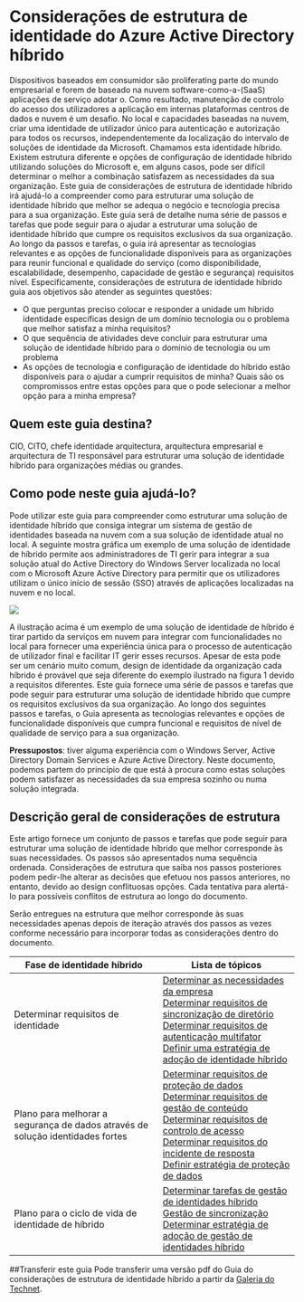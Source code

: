 <properties
    pageTitle="Azure Active Directory híbrido identidade considerações de estrutura - descrição geral | Microsoft Azure"
    description="Descrição geral e um mapa de conteúdos do guia de considerações de estrutura de identidade híbrido"
    documentationCenter=""
    services="active-directory"
    authors="billmath"
    manager="femila"
    editor=""/>

<tags
    ms.service="active-directory"
    ms.devlang="na"
    ms.topic="article"
    ms.tgt_pltfrm="na"
    ms.workload="identity" 
    ms.date="08/08/2016"
    ms.author="billmath"/>

# <a name="azure-active-directory-hybrid-identity-design-considerations"></a>Considerações de estrutura de identidade do Azure Active Directory híbrido

Dispositivos baseados em consumidor são proliferating parte do mundo empresarial e forem de baseado na nuvem software-como-a-(SaaS) aplicações de serviço adotar o. Como resultado, manutenção de controlo do acesso dos utilizadores a aplicação em internas plataformas centros de dados e nuvem é um desafio.  No local e capacidades baseadas na nuvem, criar uma identidade de utilizador único para autenticação e autorização para todos os recursos, independentemente da localização do intervalo de soluções de identidade da Microsoft. Chamamos esta identidade híbrido. Existem estrutura diferente e opções de configuração de identidade híbrido utilizando soluções do Microsoft e, em alguns casos, pode ser difícil determinar o melhor a combinação satisfazem as necessidades da sua organização. Este guia de considerações de estrutura de identidade híbrido irá ajudá-lo a compreender como para estruturar uma solução de identidade híbrido que melhor se adequa o negócio e tecnologia precisa para a sua organização.  Este guia será de detalhe numa série de passos e tarefas que pode seguir para o ajudar a estruturar uma solução de identidade híbrido que cumpre os requisitos exclusivos da sua organização. Ao longo da passos e tarefas, o guia irá apresentar as tecnologias relevantes e as opções de funcionalidade disponíveis para as organizações para reunir funcional e qualidade do serviço (como disponibilidade, escalabilidade, desempenho, capacidade de gestão e segurança) requisitos nível. Especificamente, considerações de estrutura de identidade híbrido guia aos objetivos são atender as seguintes questões: 

- O que perguntas preciso colocar e responder a unidade um híbrido identidade específicas design de um domínio tecnologia ou o problema que melhor satisfaz a minha requisitos?
- O que sequência de atividades deve concluir para estruturar uma solução de identidade híbrido para o domínio de tecnologia ou um problema 
- As opções de tecnologia e configuração de identidade do híbrido estão disponíveis para o ajudar a cumprir requisitos de minha? Quais são os compromissos entre estas opções para que o pode selecionar a melhor opção para a minha empresa?


## <a name="who-is-this-guide-intended-for"></a>Quem este guia destina?
 CIO, CITO, chefe identidade arquitectura, arquitectura empresarial e arquitectura de TI responsável para estruturar uma solução de identidade híbrido para organizações médias ou grandes.

## <a name="how-can-this-guide-help-you"></a>Como pode neste guia ajudá-lo? 
Pode utilizar este guia para compreender como estruturar uma solução de identidade híbrido que consiga integrar um sistema de gestão de identidades baseada na nuvem com a sua solução de identidade atual no local. A seguinte mostra gráfica um exemplo de uma solução de identidade de híbrido permite aos administradores de TI gerir para integrar a sua solução atual do Active Directory do Windows Server localizada no local com o Microsoft Azure Active Directory para permitir que os utilizadores utilizam o único início de sessão (SSO) através de aplicações localizadas na nuvem e no local.

![](./media/hybrid-id-design-considerations/hybridID-example.png)


A ilustração acima é um exemplo de uma solução de identidade de híbrido é tirar partido da serviços em nuvem para integrar com funcionalidades no local para fornecer uma experiência única para o processo de autenticação de utilizador final e facilitar IT gerir esses recursos. Apesar de esta pode ser um cenário muito comum, design de identidade da organização cada híbrido é provável que seja diferente do exemplo ilustrado na figura 1 devido a requisitos diferentes. Este guia fornece uma série de passos e tarefas que pode seguir para estruturar uma solução de identidade híbrido que cumpre os requisitos exclusivos da sua organização. Ao longo dos seguintes passos e tarefas, o Guia apresenta as tecnologias relevantes e opções de funcionalidade disponíveis que cumpra funcional e requisitos de nível de qualidade de serviço para a sua organização.

**Pressupostos**: tiver alguma experiência com o Windows Server, Active Directory Domain Services e Azure Active Directory. Neste documento, podemos partem do princípio de que está à procura como estas soluções podem satisfazer as necessidades da sua empresa sozinho ou numa solução integrada.

## <a name="design-considerations-overview"></a>Descrição geral de considerações de estrutura
Este artigo fornece um conjunto de passos e tarefas que pode seguir para estruturar uma solução de identidade híbrido que melhor corresponde às suas necessidades. Os passos são apresentados numa sequência ordenada. Considerações de estrutura que saiba nos passos posteriores podem pedir-lhe alterar as decisões que efetuou nos passos anteriores, no entanto, devido ao design conflituosas opções. Cada tentativa para alertá-lo para possíveis conflitos de estrutura ao longo do documento. 

Serão entregues na estrutura que melhor corresponde às suas necessidades apenas depois de iteração através dos passos as vezes conforme necessário para incorporar todas as considerações dentro do documento. 

| Fase de identidade híbrido                                             | Lista de tópicos                                                                                                                                                                                       |
|-------------------------------------------------------------------|--------------------------------------------------------------------------------------------------------------------------------------------------------------------------------------------------|
| Determinar requisitos de identidade                                   | [Determinar as necessidades da empresa](active-directory-hybrid-identity-design-considerations-business-needs.md)<br> [Determinar requisitos de sincronização de diretório](active-directory-hybrid-identity-design-considerations-directory-sync-requirements.md)<br> [Determinar requisitos de autenticação multifator](active-directory-hybrid-identity-design-considerations-multifactor-auth-requirements.md)<br> [Definir uma estratégia de adoção de identidade híbrido](active-directory-hybrid-identity-design-considerations-identity-adoption-strategy.md)                       |
| Plano para melhorar a segurança de dados através de solução identidades fortes | [Determinar requisitos de proteção de dados](active-directory-hybrid-identity-design-considerations-dataprotection-requirements.md) <br> [Determinar requisitos de gestão de conteúdo](active-directory-hybrid-identity-design-considerations-contentmgt-requirements.md)<br> [Determinar requisitos de controlo de acesso](active-directory-hybrid-identity-design-considerations-accesscontrol-requirements.md)<br> [Determinar requisitos do incidente de resposta](active-directory-hybrid-identity-design-considerations-incident-response-requirements.md) <br> [Definir estratégia de proteção de dados](active-directory-hybrid-identity-design-considerations-data-protection-strategy.md)  |
| Plano para o ciclo de vida de identidade de híbrido                                | [Determinar tarefas de gestão de identidades híbrido](active-directory-hybrid-identity-design-considerations-hybrid-id-management-tasks.md) <br> [Gestão de sincronização](active-directory-hybrid-identity-design-considerations-hybrid-id-management-tasks.md)<br> [Determinar estratégia de adoção de gestão de identidades híbrido](active-directory-hybrid-identity-design-considerations-lifecycle-adoption-strategy.md) |     


##<a name="download-this-guide"></a>Transferir este guia
Pode transferir uma versão pdf do Guia do considerações de estrutura de identidade híbrido a partir da [Galeria do Technet](https://gallery.technet.microsoft.com/Azure-Hybrid-Identity-b06c8288). 

                                                             
